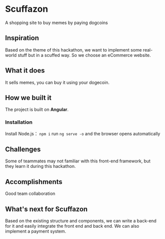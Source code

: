 # Scuffazon
A shopping site to buy memes by paying dogcoins

## Inspiration
Based on the theme of this hackathon,  we want to implement some real-world stuff but in a scuffed way. So we choose an eCommerce website.

## What it does
It sells memes, you can buy it using your dogecoin.

## How we built it
The project is built on **Angular**.

### Installation
Install Node.js： `npm i`
run `ng serve -o` and the browser opens automatically

## Challenges 
Some of teammates may not familiar with this front-end framework, but they learn it during this hackathon.

## Accomplishments 
Good team collaboration 

## What's next for Scuffazon
Based on the existing structure and components, we can write a back-end for it and easily integrate the front end and back end. We can also implement a payment system.
